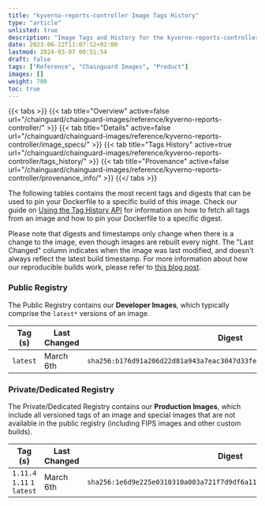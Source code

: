 ```yaml
---
title: "kyverno-reports-controller Image Tags History"
type: "article"
unlisted: true
description: "Image Tags and History for the kyverno-reports-controller Chainguard Image"
date: 2023-06-22T11:07:52+02:00
lastmod: 2024-03-07 00:51:54
draft: false
tags: ["Reference", "Chainguard Images", "Product"]
images: []
weight: 700
toc: true
---
```


{{< tabs >}}
{{< tab title="Overview" active=false url="/chainguard/chainguard-images/reference/kyverno-reports-controller/" >}}
{{< tab title="Details" active=false url="/chainguard/chainguard-images/reference/kyverno-reports-controller/image_specs/" >}}
{{< tab title="Tags History" active=true url="/chainguard/chainguard-images/reference/kyverno-reports-controller/tags_history/" >}}
{{< tab title="Provenance" active=false url="/chainguard/chainguard-images/reference/kyverno-reports-controller/provenance_info/" >}}
{{</ tabs >}}

The following tables contains the most recent tags and digests that can be used to pin your Dockerfile to a specific build of this image. Check our guide on [Using the Tag History API](/chainguard/chainguard-images/using-the-tag-history-api/) for information on how to fetch all tags from an image and how to pin your Dockerfile to a specific digest.

Please note that digests and timestamps only change when there is a change to the image, even though images are rebuilt every night. The "Last Changed" column indicates when the image was last modified, and doesn't always reflect the latest build timestamp. For more information about how our reproducible builds work, please refer to [this blog post](https://www.chainguard.dev/unchained/reproducing-chainguards-reproducible-image-builds).

### Public Registry
The Public Registry contains our **Developer Images**, which typically comprise the `latest*` versions of an image.

| Tag (s)   | Last Changed | Digest                                                                    |
|-----------|--------------|---------------------------------------------------------------------------|
|  `latest` | March 6th    | `sha256:b176d91a206d22d81a943a7eac3047d33feaad4a7557075fe4a079341a3369f3` |


### Private/Dedicated Registry
The Private/Dedicated Registry contains our **Production Images**, which include all versioned tags of an image and special images that are not available in the public registry (including FIPS images and other custom builds).

| Tag (s)                       | Last Changed | Digest                                                                    |
|-------------------------------|--------------|---------------------------------------------------------------------------|
|  `1.11.4` `1.11` `1` `latest` | March 6th    | `sha256:1e6d9e225e0310310a003a721f7d9df6a1111485bd672be05891cbb43cb22976` |

